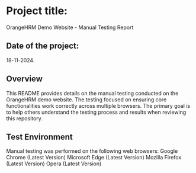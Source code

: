 # Project title: 
OrangeHRM Demo Website - Manual Testing Report

## Date of the project:
18-11-2024.
## Overview
This README provides details on the manual testing conducted on the OrangeHRM demo website. 
The testing focused on ensuring core functionalities work correctly across multiple browsers. 
The primary goal is to help others understand the testing process and results when reviewing this repository.

## Test Environment
Manual testing was performed on the following web browsers:
Google Chrome (Latest Version)
Microsoft Edge (Latest Version)
Mozilla Firefox (Latest Version)
Opera (Latest Version)

